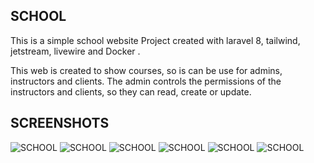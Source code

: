 
## SCHOOL

This is a simple school website Project created with laravel 8, tailwind, jetstream, livewire and Docker .

This web is created to show courses, so is can be use for admins, instructors and clients. 
The admin controls the permissions of the instructors and clients, so they can read, create
or update.

## SCREENSHOTS
![SCHOOL](https://github.com/kibomamoses/laravel8-school-with-docker/blob/master/2021-11-15%20(1).png)
![SCHOOL](https://github.com/kibomamoses/laravel8-school-with-docker/blob/master/2021-11-15%20(2).png)
![SCHOOL](https://github.com/kibomamoses/laravel8-school-with-docker/blob/master/2021-11-15%20(3).png)
![SCHOOL](https://github.com/kibomamoses/laravel8-school-with-docker/blob/master/2021-11-15%20(4).png)
![SCHOOL](https://github.com/kibomamoses/laravel8-school-with-docker/blob/master/2021-11-15%20(5).png)
![SCHOOL](https://github.com/kibomamoses/laravel8-school-with-docker/blob/master/2021-11-15%20(6).png)
